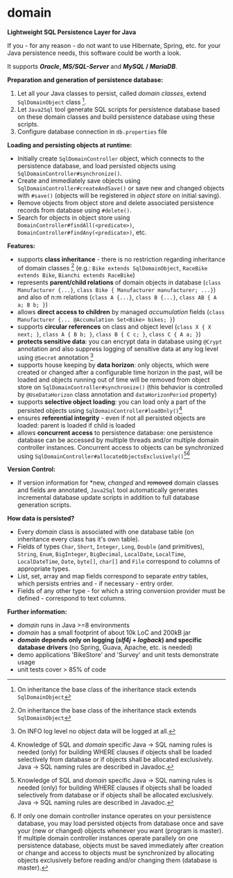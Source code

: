 # domain
**Lightweight SQL Persistence Layer for Java**

If you - for any reason - do not want to use Hibernate, Spring, etc. for your Java persistence needs, this software could be worth a look. 

It supports ***Oracle*, *MS/SQL-Server*** and ***MySQL* / *MariaDB***.

**Preparation and generation of persistence database:**
1. Let all your Java classes to persist, called *domain classes*, extend `SqlDomainObject` class [^1]. 
2. Let `Java2Sql` tool generate SQL scripts for persistence database based on these domain classes and build persistence database using these scripts.
3. Configure database connection in `db.properties` file

**Loading and persisting objects at runtime:**
- Initially create `SqlDomainController` object, which connects to the persistence database, and load persisted objects using `SqlDomainController#synchronize()`.
- Create and immediately save objects using `SqlDomainController#createAndSave()` or save new and changed objects with `#save()` (objects will be registered in *object store* on initial saving).
- Remove objects from object store and delete associated persistence records from database using `#delete()`.
- Search for objects in object store using `DomainController#findAll(<predicate>)`, `DomainController#findAny(<predicate>)`, etc.

**Features:**
- supports **class inheritance** - there is no restriction regarding inheritance of domain classes [^1] (e.g.: `Bike extends SqlDomainObject`, `RaceBike extends Bike`, `Bianchi extends RaceBike`)
- represents **parent/child relations** of domain objects in database (`class Manufacturer {...}`, `class Bike { Manufacturer manufacturer; ...}`) and also of n:m relations (`class A {...}`, `class B {...}`, `class AB { A a; B b; }`)
- allows **direct access to children** by managed *accumulation* fields (`class Manufacturer {... @Accumulation Set<Bike> bikes; }`)
- supports **circular references** on class and object level (`class X { X next; }`, `class A { B b; }`, `class B { C c; }`, `class C { A a; }`)
- **protects sensitive data**: you can encrypt data in database using `@Crypt` annotation and also suppress logging of sensitive data at any log level using `@Secret` annotation [^4]
- supports house keeping by **data horizon**: only objects, which were created or changed after a configurable time horizon in the past, will be loaded and objects running out of time will be removed from object store on `SqlDomainController#synchronize()` (this behavior is controlled by `@UseDataHorizon` class annotation and `dataHorizonPeriod` property)
- supports **selective object loading**: you can load only a part of the persisted objects using `SqlDomainController#loadOnly()`[^2]
- ensures **referential integrity** - even if not all persisted objects are loaded: parent is loaded if child is loaded
- allows **concurrent access** to persistence database: one persistence database can be accessed by multiple threads and/or multiple domain controller instances. Concurrent access to objects can be synchronized using `SqlDomainController#allocateObjectsExclusively()`[^2][^3]

[^1]: On inheritance the base class of the inheritance stack extends `SqlDomainObject`
[^2]: Knowledge of SQL and *domain* specific Java -> SQL naming rules is needed (only) for building WHERE clauses if objects shall be loaded selectively from database or if objects shall be allocated exclusively. Java -> SQL naming rules are described in Javadoc.
[^3]: If only one domain controller instance operates on your persistence database, you may load persisted objects from database once and save your (new or changed) objects whenever you want (program is master). If multiple domain controller instances operate parallely on one persistence database, objects must be saved immediately after creation or change and access to objects must be synchronized by allocating objects exclusively before reading and/or changing them (database is master).
[^4]: On INFO log level no object data will be logged at all. 

**Version Control:** 
- If version information for \*new, *changed* and ~~removed~~ domain classes and fields are annotated, `Java2Sql` tool automatically generates incremental database update scripts in addition to full database generation scripts.

**How data is persisted?**
- Every *domain* class is associated with one database table (on inheritance every class has it's own table).
- Fields of types `Char`, `Short`, `Integer`, `Long`, `Double` (and primitives), `String`, `Enum`, `BigInteger`, `BigDecimal`, `LocalDate`, `LocalTime`, `LocalDateTime`, `Date`, `byte[]`, `char[]` and `File` correspond to columns of appropriate types.
- List, set, array and map fields correspond to separate *entry* tables, which persists entries and - if necessary - entry order.
- Fields of any other type - for which a string conversion provider must be defined - correspond to text columns.

**Further information:**
- *domain* runs in Java >=8 environments
- *domain* has a small footprint of about 10k LoC and 200kB jar
- ***domain* depends only on logging (*slf4j* + *logback*) and specific database drivers** (no Spring, Guava, Apache, etc. is needed)
- demo applications 'BikeStore' and 'Survey' and unit tests demonstrate usage  
- unit tests cover > 85% of code

